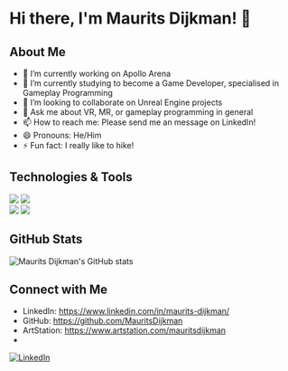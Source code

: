 # Hi there, I'm Maurits Dijkman! 👋

## About Me
- 🔭 I’m currently working on Apollo Arena
- 🌱 I’m currently studying to become a Game Developer, specialised in Gameplay Programming
- 👯 I’m looking to collaborate on Unreal Engine projects
- 💬 Ask me about VR, MR, or gameplay programming in general
- 📫 How to reach me: Please send me an message on LinkedIn!
- 😄 Pronouns: He/Him
- ⚡ Fun fact: I really like to hike!

## Technologies & Tools
![](https://img.shields.io/badge/Code-C%23-informational?style=flat&logo=c-sharp&logoColor=white&color=239120)
![](https://img.shields.io/badge/Code-C%2B%2B-informational?style=flat&logo=c%2B%2B&logoColor=white&color=00599C)
<br>
![](https://img.shields.io/badge/Tools-Unity-informational?style=flat&logo=unity&logoColor=white&color=black)
![](https://img.shields.io/badge/Tools-Unreal%20Engine-informational?style=flat&logo=unreal-engine&logoColor=white&color=0E1128)

## GitHub Stats
![Maurits Dijkman's GitHub stats](https://github-readme-stats.vercel.app/api?username=mauritsdijkman&show_icons=true&theme=radical)

## Connect with Me
- LinkedIn: https://www.linkedin.com/in/maurits-dijkman/
- GitHub: https://github.com/MauritsDijkman
- ArtStation: https://www.artstation.com/mauritsdijkman
- 
[![LinkedIn][3.2]][3]

<!-- Icons -->
[3.2]: https://raw.githubusercontent.com/MartinHeinz/MartinHeinz/master/linkedin-3-16.png "https://www.linkedin.com/in/maurits-dijkman/"

<!-- Links to your social media accounts -->
[3]: https://www.linkedin.com/in/maurits-dijkman/

